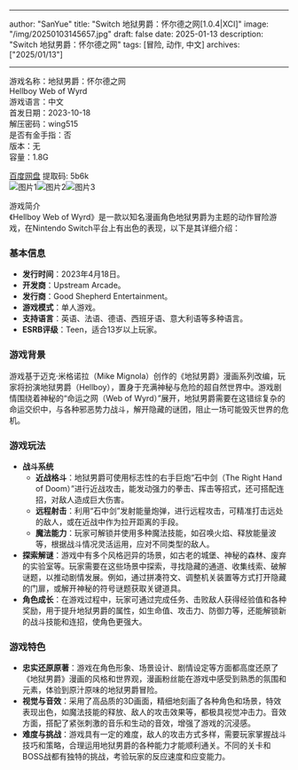 
---
author: "SanYue"
title: "Switch 地狱男爵：怀尔德之网[1.0.4|XCI]"
image: "/img/20250103145657.jpg"
draft: false
date: 2025-01-13
description: "Switch 地狱男爵：怀尔德之网"
tags: [冒险, 动作, 中文]
archives: ["2025/01/13"]

---

游戏名称：地狱男爵：怀尔德之网   
Hellboy Web of Wyrd    
游戏语言：中文  
首发日期：2023-10-18  
解压密码：wing515  
是否有金手指：否  
版本：无   
容量：1.8G

[百度网盘](https://pan.baidu.com/s/14TM0UIykA04q94U3N8wWYQ) 提取码: 5b6k  
![图片1](/img/d5b7c0.jpg)![图片2](/img/50182f.jpg)![图片3](/img/e32f6e.jpg)  

游戏简介  
《Hellboy Web of Wyrd》是一款以知名漫画角色地狱男爵为主题的动作冒险游戏，在Nintendo Switch平台上有出色的表现，以下是其详细介绍：

### 基本信息
- **发行时间**：2023年4月18日。
- **开发商**：Upstream Arcade。
- **发行商**：Good Shepherd Entertainment。
- **游戏模式**：单人游戏。
- **支持语言**：英语、法语、德语、西班牙语、意大利语等多种语言。
- **ESRB评级**：Teen，适合13岁以上玩家。

### 游戏背景
游戏基于迈克·米格诺拉（Mike Mignola）创作的《地狱男爵》漫画系列改编，玩家将扮演地狱男爵（Hellboy），置身于充满神秘与危险的超自然世界中。游戏剧情围绕着神秘的“命运之网（Web of Wyrd）”展开，地狱男爵需要在这错综复杂的命运交织中，与各种邪恶势力战斗，解开隐藏的谜团，阻止一场可能毁灭世界的危机。

### 游戏玩法
- **战斗系统**
    - **近战格斗**：地狱男爵可使用标志性的右手巨炮“石中剑（The Right Hand of Doom）”进行近战攻击，能发动强力的拳击、挥击等招式，还可搭配连招，对敌人造成巨大伤害。
    - **远程射击**：利用“石中剑”发射能量炮弹，进行远程攻击，可精准打击远处的敌人，或在近战中作为拉开距离的手段。
    - **魔法能力**：玩家可解锁并使用多种魔法技能，如召唤火焰、释放能量波等，根据战斗情况灵活运用，应对不同类型的敌人。
- **探索解谜**：游戏中有多个风格迥异的场景，如古老的城堡、神秘的森林、废弃的实验室等。玩家需要在这些场景中探索，寻找隐藏的通道、收集线索、破解谜题，以推动剧情发展。例如，通过拼凑符文、调整机关装置等方式打开隐藏的门扉，或解开神秘的符号谜题获取关键道具。
- **角色成长**：在游戏过程中，玩家可通过完成任务、击败敌人获得经验值和各种奖励，用于提升地狱男爵的属性，如生命值、攻击力、防御力等，还能解锁新的战斗技能和连招，使角色更强大。

### 游戏特色
- **忠实还原原著**：游戏在角色形象、场景设计、剧情设定等方面都高度还原了《地狱男爵》漫画的风格和世界观，漫画粉丝能在游戏中感受到熟悉的氛围和元素，体验到原汁原味的地狱男爵冒险。
- **视觉与音效**：采用了高品质的3D画面，精细地刻画了各种角色和场景，特效表现出色，如魔法技能的释放、敌人的攻击效果等，都极具视觉冲击力。音效方面，搭配了紧张刺激的音乐和生动的音效，增强了游戏的沉浸感。
- **难度与挑战**：游戏具有一定的难度，敌人的攻击方式多样，需要玩家掌握战斗技巧和策略，合理运用地狱男爵的各种能力才能顺利通关。不同的关卡和BOSS战都有独特的挑战，考验玩家的反应速度和应变能力。
